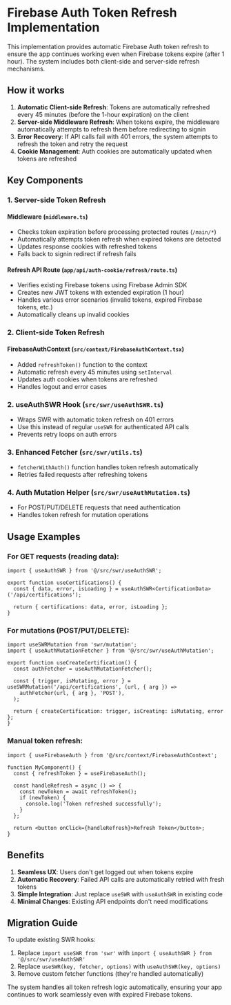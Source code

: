 # Firebase Auth Token Refresh Implementation

This implementation provides automatic Firebase Auth token refresh to ensure the app continues working even when Firebase tokens expire (after 1 hour). The system includes both client-side and server-side refresh mechanisms.

## How it works

1. **Automatic Client-side Refresh**: Tokens are automatically refreshed every 45 minutes (before the 1-hour expiration) on the client
2. **Server-side Middleware Refresh**: When tokens expire, the middleware automatically attempts to refresh them before redirecting to signin
3. **Error Recovery**: If API calls fail with 401 errors, the system attempts to refresh the token and retry the request
4. **Cookie Management**: Auth cookies are automatically updated when tokens are refreshed

## Key Components

### 1. Server-side Token Refresh

#### Middleware (`middleware.ts`)

- Checks token expiration before processing protected routes (`/main/*`)
- Automatically attempts token refresh when expired tokens are detected
- Updates response cookies with refreshed tokens
- Falls back to signin redirect if refresh fails

#### Refresh API Route (`app/api/auth-cookie/refresh/route.ts`)

- Verifies existing Firebase tokens using Firebase Admin SDK
- Creates new JWT tokens with extended expiration (1 hour)
- Handles various error scenarios (invalid tokens, expired Firebase tokens, etc.)
- Automatically cleans up invalid cookies

### 2. Client-side Token Refresh

#### FirebaseAuthContext (`src/context/FirebaseAuthContext.tsx`)

- Added `refreshToken()` function to the context
- Automatic refresh every 45 minutes using `setInterval`
- Updates auth cookies when tokens are refreshed
- Handles logout and error cases

### 2. useAuthSWR Hook (`src/swr/useAuthSWR.ts`)

- Wraps SWR with automatic token refresh on 401 errors
- Use this instead of regular `useSWR` for authenticated API calls
- Prevents retry loops on auth errors

### 3. Enhanced Fetcher (`src/swr/utils.ts`)

- `fetcherWithAuth()` function handles token refresh automatically
- Retries failed requests after refreshing tokens

### 4. Auth Mutation Helper (`src/swr/useAuthMutation.ts`)

- For POST/PUT/DELETE requests that need authentication
- Handles token refresh for mutation operations

## Usage Examples

### For GET requests (reading data):

```tsx
import { useAuthSWR } from '@/src/swr/useAuthSWR';

export function useCertifications() {
  const { data, error, isLoading } = useAuthSWR<CertificationData>('/api/certifications');

  return { certifications: data, error, isLoading };
}
```

### For mutations (POST/PUT/DELETE):

```tsx
import useSWRMutation from 'swr/mutation';
import { useAuthMutationFetcher } from '@/src/swr/useAuthMutation';

export function useCreateCertification() {
  const authFetcher = useAuthMutationFetcher();

  const { trigger, isMutating, error } = useSWRMutation('/api/certifications', (url, { arg }) =>
    authFetcher(url, { arg }, 'POST'),
  );

  return { createCertification: trigger, isCreating: isMutating, error };
}
```

### Manual token refresh:

```tsx
import { useFirebaseAuth } from '@/src/context/FirebaseAuthContext';

function MyComponent() {
  const { refreshToken } = useFirebaseAuth();

  const handleRefresh = async () => {
    const newToken = await refreshToken();
    if (newToken) {
      console.log('Token refreshed successfully');
    }
  };

  return <button onClick={handleRefresh}>Refresh Token</button>;
}
```

## Benefits

1. **Seamless UX**: Users don't get logged out when tokens expire
2. **Automatic Recovery**: Failed API calls are automatically retried with fresh tokens
3. **Simple Integration**: Just replace `useSWR` with `useAuthSWR` in existing code
4. **Minimal Changes**: Existing API endpoints don't need modifications

## Migration Guide

To update existing SWR hooks:

1. Replace `import useSWR from 'swr'` with `import { useAuthSWR } from '@/src/swr/useAuthSWR'`
2. Replace `useSWR(key, fetcher, options)` with `useAuthSWR(key, options)`
3. Remove custom fetcher functions (they're handled automatically)

The system handles all token refresh logic automatically, ensuring your app continues to work seamlessly even with expired Firebase tokens.
